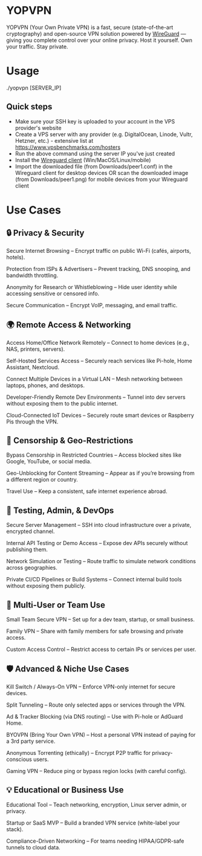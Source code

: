 # YOPVPN
YOPVPN (Your Own Private VPN) is a fast, secure (state-of-the-art cryptography) and open-source VPN solution powered by [WireGuard](https://www.wireguard.com/) — giving you complete control over your online privacy.
Host it yourself. Own your traffic. Stay private.

# Usage

./yopvpn [SERVER_IP]

## Quick steps
- Make sure your SSH key is uploaded to your account in the VPS provider's website
- Create a VPS server with any provider (e.g. DigitalOcean, Linode, Vultr, Hetzner, etc.) - extensive list at https://www.vpsbenchmarks.com/hosters
- Run the above command using the server IP you've just created
- Install the [Wireguard client](https://www.wireguard.com/install) (Win/MacOS/Linux/mobile)
- Import the downloaded file (from Downloads/peer1.conf) in the Wireguard client for desktop devices OR scan the downloaded image (from Downloads/peer1.png) for mobile devices from your Wireguard client

# Use Cases

## 🔒 Privacy & Security
Secure Internet Browsing
– Encrypt traffic on public Wi-Fi (cafés, airports, hotels).

Protection from ISPs & Advertisers
– Prevent tracking, DNS snooping, and bandwidth throttling.

Anonymity for Research or Whistleblowing
– Hide user identity while accessing sensitive or censored info.

Secure Communication
– Encrypt VoIP, messaging, and email traffic.

## 🌍 Remote Access & Networking
Access Home/Office Network Remotely
– Connect to home devices (e.g., NAS, printers, servers).

Self-Hosted Services Access
– Securely reach services like Pi-hole, Home Assistant, Nextcloud.

Connect Multiple Devices in a Virtual LAN
– Mesh networking between laptops, phones, and desktops.

Developer-Friendly Remote Dev Environments
– Tunnel into dev servers without exposing them to the public internet.

Cloud-Connected IoT Devices
– Securely route smart devices or Raspberry Pis through the VPN.

## 🚫 Censorship & Geo-Restrictions
Bypass Censorship in Restricted Countries
– Access blocked sites like Google, YouTube, or social media.

Geo-Unblocking for Content Streaming
– Appear as if you’re browsing from a different region or country.

Travel Use
– Keep a consistent, safe internet experience abroad.

## 🧪 Testing, Admin, & DevOps
Secure Server Management
– SSH into cloud infrastructure over a private, encrypted channel.

Internal API Testing or Demo Access
– Expose dev APIs securely without publishing them.

Network Simulation or Testing
– Route traffic to simulate network conditions across geographies.

Private CI/CD Pipelines or Build Systems
– Connect internal build tools without exposing them publicly.

## 👥 Multi-User or Team Use
Small Team Secure VPN
– Set up for a dev team, startup, or small business.

Family VPN
– Share with family members for safe browsing and private access.

Custom Access Control
– Restrict access to certain IPs or services per user.

## 🛡️ Advanced & Niche Use Cases
Kill Switch / Always-On VPN
– Enforce VPN-only internet for secure devices.

Split Tunneling
– Route only selected apps or services through the VPN.

Ad & Tracker Blocking (via DNS routing)
– Use with Pi-hole or AdGuard Home.

BYOVPN (Bring Your Own VPN)
– Host a personal VPN instead of paying for a 3rd party service.

Anonymous Torrenting (ethically)
– Encrypt P2P traffic for privacy-conscious users.

Gaming VPN
– Reduce ping or bypass region locks (with careful config).

## 💡 Educational or Business Use
Educational Tool
– Teach networking, encryption, Linux server admin, or privacy.

Startup or SaaS MVP
– Build a branded VPN service (white-label your stack).

Compliance-Driven Networking
– For teams needing HIPAA/GDPR-safe tunnels to cloud data.
